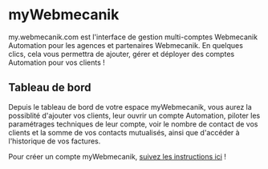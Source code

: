 # myWebmecanik
my.webmecanik.com est l'interface de gestion multi-comptes Webmecanik Automation pour les agences et partenaires Webmecanik.
En quelques clics, cela vous permettra de ajouter, gérer et déployer des comptes Automation pour vos clients !

## Tableau de bord
Depuis le tableau de bord de votre espace myWebmecanik, vous aurez la possiblité d'ajouter vos clients, leur ouvrir un compte Automation, piloter les paramétrages techniques de leur compte, voir le nombre de contact de vos clients et la somme de vos contacts mutualisés, ainsi que d'accéder à l'historique de vos factures.

Pour créer un compte myWebmecanik, [suivez les instructions ici](new-account.md) !